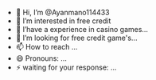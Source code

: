 - 👋 Hi, I’m @Ayanmano114433
- 👀 I’m interested in free credit 
- 🌱 I’have a experience in casino games...
- 💞️ I’m looking for free credit game's...
- 📫 How to reach  ...
- 😄 Pronouns: ...
- ⚡ waiting for your response: ...

<!---
Ayanmano114433/Ayanmano114433 is a ✨ special ✨ repository because its `README.md` (this file) appears on your GitHub profile.
You can click the Preview link to take a look at your changes.
--->
